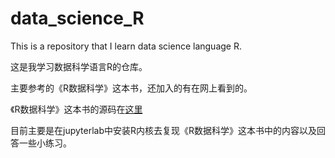 # data_science_R

This is a repository that I learn data science language R.

这是我学习数据科学语言R的仓库。


主要参考的《R数据科学》这本书，还加入的有在网上看到的。

《R数据科学》这本书的源码在[这里](https://github.com/hadley/r4ds)

目前主要是在jupyterlab中安装R内核去复现《R数据科学》这本书中的内容以及回答一些小练习。